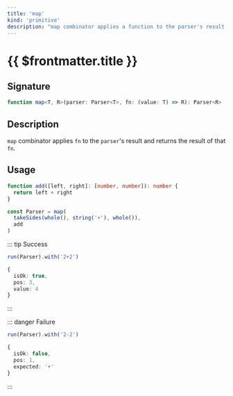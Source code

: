 ```yaml
---
title: 'map'
kind: 'primitive'
description: "map combinator applies a function to the parser's result and returns the result of that function."
---
```


# {{ $frontmatter.title }}

## Signature

```ts
function map<T, R>(parser: Parser<T>, fn: (value: T) => R): Parser<R>
```

## Description

`map` combinator applies `fn` to the `parser`'s result and returns the result of that `fn`.

## Usage

```ts
function add([left, right]: [number, number]): number {
  return left + right
}

const Parser = map(
  takeSides(whole(), string('+'), whole()),
  add
)
```

::: tip Success
```ts
run(Parser).with('2+2')

{
  isOk: true,
  pos: 3,
  value: 4
}
```
:::

::: danger Failure
```ts
run(Parser).with('2-2')

{
  isOk: false,
  pos: 1,
  expected: '+'
}
```
:::
